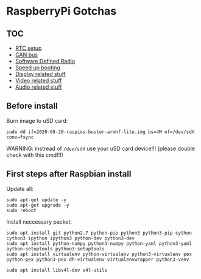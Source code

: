 # RaspberryPi Gotchas

## TOC

* [RTC setup](RTC.md)
* [CAN bus](CAN.md)
* [Software Defined Radio](SDR.md)
* [Speed up booting](fastboot.md)
* [Display related stuff](display.md)
* [Video related stuff](video.md)
* [Audio related stuff](audio.md)


## Before install

Burn image to uSD card:
```
sudo dd if=2020-08-20-raspios-buster-armhf-lite.img bs=4M of=/dev/sdX conv=fsync
```
WARNING: instread of `/dev/sdX` use your uSD card device!!! (please double check with this cmd!!!)


## First steps after Raspbian install

Update all:
```
sudo apt-get update -y
sudo apt-get upgrade -y
sudo reboot
```

Install neccessary packet:
```
sudo apt install git python2.7 python-pip python3 python3-pip cython cython3 ipython ipython3 python-dev python3-dev 
sudo apt install python-numpy python3-numpy python-yaml python3-yaml python-setuptools python3-setuptools
sudo apt install virtualenv python-virtualenv python3-virtualenv pex python-pex python3-pex dh-virtualenv virtualenvwrapper python3-venv

sudo apt install libv4l-dev v4l-utils
```





